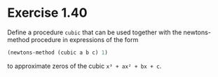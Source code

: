 # Exercise 1.40

Define a procedure `cubic` that can be used together with the newtons-method procedure in expressions of the form

```scheme
(newtons-method (cubic a b c) 1)
```

to approximate zeros of the cubic `x³ + ax² + bx + c`.